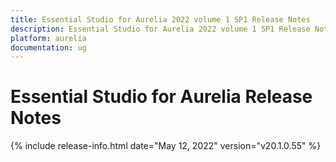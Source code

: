 ```yaml
---
title: Essential Studio for Aurelia 2022 volume 1 SP1 Release Notes  
description: Essential Studio for Aurelia 2022 volume 1 SP1 Release Notes  
platform: aurelia
documentation: ug
---
```


# Essential Studio for Aurelia  Release Notes  

{% include release-info.html date="May 12, 2022"  version="v20.1.0.55" %} 





